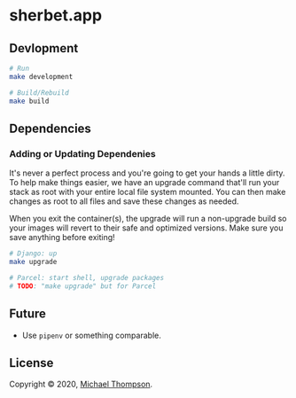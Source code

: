 # sherbet.app

## Devlopment

```bash
# Run
make development

# Build/Rebuild
make build
```

## Dependencies

### Adding or Updating Dependenies

It's never a perfect process and you're going to get your hands a little dirty. To help make things easier, we have an upgrade command that'll run your stack as root with your entire local file system mounted. You can then make changes as root to all files and save these changes as needed.

When you exit the container(s), the upgrade will run a non-upgrade build so your images will revert to their safe and optimized versions. Make sure you save anything before exiting!

```bash
# Django: up
make upgrade

# Parcel: start shell, upgrade packages
# TODO: "make upgrade" but for Parcel
```

## Future

* Use `pipenv` or something comparable.

## License

Copyright © 2020, [Michael Thompson](https://github.com/actionscripted).
